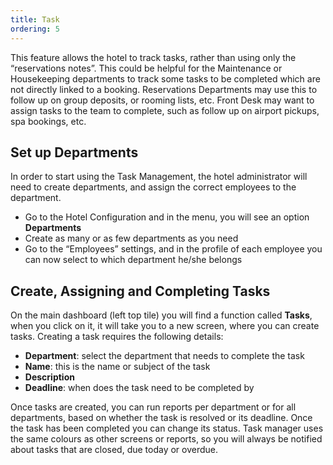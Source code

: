 ```yaml
---
title: Task
ordering: 5
---
```


This feature allows the hotel to track tasks, rather than using only the “reservations notes”. This could be helpful for the Maintenance or Housekeeping departments to track some tasks to be completed which are not directly linked to a booking. Reservations Departments may use this to follow up on group deposits, or rooming lists, etc. Front Desk may want to assign tasks to the team to complete, such as follow up on airport pickups, spa bookings, etc.

## Set up Departments

In order to start using the Task Management, the hotel administrator will need to create departments, and assign the correct employees to the department.

- Go to the Hotel Configuration and in the menu, you will see an option **Departments** 
- Create as many or as few departments as you need
- Go to the “Employees” settings, and in the profile of each employee you can now select to which department he/she belongs

## Create, Assigning and Completing Tasks

On the main dashboard (left top tile) you will find a function called **Tasks**, when you click on it, it will take you to a new screen, where you can create tasks. Creating a task requires the following details:

- **Department**: select the department that needs to complete the task
- **Name**: this is the name or subject of the task
- **Description**
- **Deadline**: when does the task need to be completed by

Once tasks are created, you can run reports per department or for all departments, based on whether the task is resolved or its deadline. Once the task has been completed you can change its status. Task manager uses the same colours as other screens or reports, so you will always be notified about tasks that are closed, due today or overdue.
